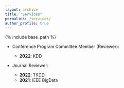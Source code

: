 ```yaml
---
layout: archive
title: "Services"
permalink: /services/
author_profile: true
---
```


{% include base_path %}

- Conference Program Committee Member (Reviewer): 
    - **2022**: KDD

- Journal Reviewer: 
    - **2022**: TKDD
    - **2021**: IEEE BigData

